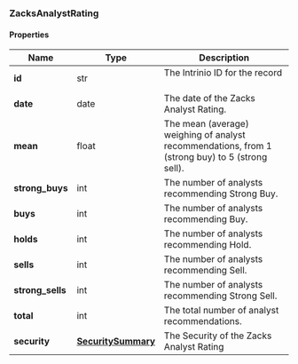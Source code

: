 

[//]: # (CLASS:ZacksAnalystRating)

[//]: # (KIND:object)

### ZacksAnalystRating

#### Properties

[//]: # (START_DEFINITION)

Name | Type | Description
------------ | ------------- | -------------
**id** | str | The Intrinio ID for the record &nbsp;
**date** | date | The date of the Zacks Analyst Rating. &nbsp;
**mean** | float | The mean (average) weighing of analyst recommendations, from 1 (strong buy) to 5 (strong sell). &nbsp;
**strong_buys** | int | The number of analysts recommending Strong Buy. &nbsp;
**buys** | int | The number of analysts recommending Buy. &nbsp;
**holds** | int | The number of analysts recommending Hold. &nbsp;
**sells** | int | The number of analysts recommending Sell. &nbsp;
**strong_sells** | int | The number of analysts recommending Strong Sell. &nbsp;
**total** | int | The total number of analyst recommendations. &nbsp;
**security** | [**SecuritySummary**](SecuritySummary.md) | The Security of the Zacks Analyst Rating &nbsp;

[//]: # (END_DEFINITION)


[//]: # (CONTAINED_CLASS:SecuritySummary)



